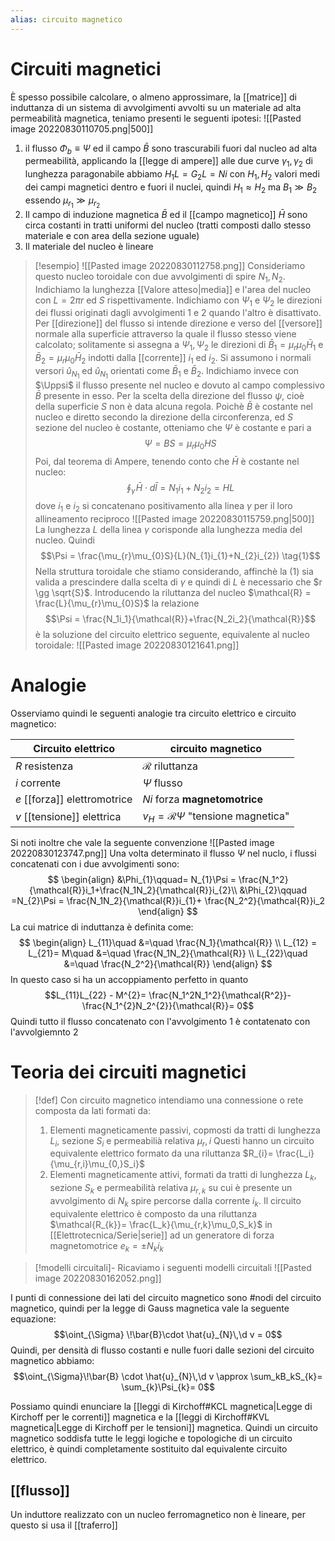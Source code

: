```yaml
---
alias: circuito magnetico
---
```

# Circuiti magnetici
È spesso possibile calcolare, o almeno approssimare, la [[matrice]] di induttanza di un sistema di avvolgimenti avvolti su un materiale ad alta permeabilità magnetica, teniamo presenti le seguenti ipotesi:
![[Pasted image 20220830110705.png|500]]
1. il flusso $\Phi_{b} \equiv \Psi$ ed il campo $\bar{B}$ sono trascurabili fuori dal nucleo ad alta permeabilità, applicando la [[legge di ampere]] alle due curve $\gamma_1,\gamma_2$ di lunghezza paragonabile abbiamo $H_{1}L = G_{2}L = Ni$ con $H_1,H_2$ valori medi dei campi magnetici dentro e fuori il nuclei, quindi $H_{1}\approx H_{2}$ ma $B_{1} \gg B_{2}$ essendo $\mu_{r_{1}} \gg \mu_{r_{2}}$
2. Il campo di induzione magnetica $\bar B$ ed il [[campo magnetico]] $\bar{H}$ sono circa costanti in tratti uniformi del nucleo (tratti composti dallo stesso materiale e con area della sezione uguale)
3. Il materiale del nucleo è lineare


>[!esempio]
>![[Pasted image 20220830112758.png]]
>Consideriamo questo nucleo toroidale con due avvolgimenti di spire $N_1,N_2$. 
>Indichiamo la lunghezza [[Valore atteso|media]] e l'area del nucleo con $L = 2\pi r$ ed $S$ rispettivamente.
>Indichiamo con $\Psi_{1}$ e $\Psi_{2}$ le direzioni dei flussi originati dagli avvolgimenti 1 e 2 quando l'altro è disattivato.
>Per [[direzione]] del flusso si intende direzione e verso del [[versore]] normale alla superficie attraverso la quale il flusso stesso viene calcolato; solitamente si assegna a $\Psi_1,\Psi_2$ le direzioni di $\bar{B}_{1}= \mu_{r}\mu_{0}\bar{H}_1$ e $\bar{B}_{2}= \mu_{r}\mu_0\bar{H}_2$ indotti dalla [[corrente]] $i_1$ ed $i_2$. Si assumono i normali versori $\hat{u}_{N_{1}}$ ed $\hat{u}_{N_1}$ orientati come $\bar{B}_1$ e $\bar{B}_2$.
>Indichiamo invece con $\Uppsi$ il flusso presente nel nucleo e dovuto al campo complessivo $\bar{B}$ presente in esso. Per la scelta della direzione del flusso $\psi$, cioè della superficie $S$ non è data alcuna regola.
>Poichè $\bar{B}$ è costante nel nucleo e diretto secondo la direzione della circonferenza, ed $S$ sezione del nucleo è costante, otteniamo che $\Psi$ è costante e pari a
>$$\Psi = BS = \mu_r\mu_0HS$$
>Poi, dal teorema di Ampere, tenendo conto che $\bar{H}$ è costante nel nucleo:
>$$\oint_{\gamma}\!\bar{H} \cdot d\bar{l} = N_1i_{1}+ N_2i_{2}= HL$$
>dove $i_1$ e $i_2$ si concatenano positivamento alla linea $\gamma$ per il loro allineamento reciproco ![[Pasted image 20220830115759.png|500]]
>La lunghezza $L$ della linea $\gamma$ corisponde alla lunghezza media del nucleo.
>Quindi
>$$\Psi = \frac{\mu_{r}\mu_{0}S}{L}(N_{1}i_{1}+N_{2}i_{2}) \tag{1}$$
>Nella struttura toroidale che stiamo considerando, affinchè la $(1)$ sia valida a prescindere dalla scelta di $\gamma$ e quindi di $L$ è necessario che $r \gg \sqrt{S}$.
>Introducendo la riluttanza del nucleo $\mathcal{R} = \frac{L}{\mu_{r}\mu_{0}S}$ la relazione 
>$$\Psi = \frac{N_1i_1}{\mathcal{R}}+\frac{N_2i_2}{\mathcal{R}}$$
>è la soluzione del circuito elettrico seguente, equivalente al nucleo toroidale:
>![[Pasted image 20220830121641.png]]

# Analogie
Osserviamo quindi le seguenti analogie tra circuito elettrico e circuito magnetico:

Circuito elettrico | circuito magnetico
---|---
$R$ resistenza|$\mathcal{R}$ riluttanza
$i$ corrente | $\Psi$ flusso
$e$ [[forza]] elettromotrice | $Ni$ forza **magnetomotrice**
$v$ [[tensione]] elettrica| $v_{H}= \mathcal{R}\Psi$ "tensione magnetica"

Si noti inoltre che vale la seguente convenzione
![[Pasted image 20220830123747.png]]
Una volta determinato il flusso $\Psi$ nel nuclo, i flussi concatenati con i due avvolgimenti sono:
$$
\begin{align}
&\Phi_{1}\qquad= N_{1}\Psi = \frac{N_1^2}{\mathcal{R}}i_1+\frac{N_1N_2}{\mathcal{R}}i_{2}\\
&\Phi_{2}\qquad =N_{2}\Psi = \frac{N_1N_2}{\mathcal{R}}i_{1}+ \frac{N_2^2}{\mathcal{R}}i_2
\end{align}
$$
La cui matrice di induttanza è definita come:
$$
\begin{align}
L_{11}\quad &=\quad \frac{N_1}{\mathcal{R}} \\
L_{12} = L_{21}= M\quad &=\quad \frac{N_1N_2}{\mathcal{R}} \\
L_{22}\quad &=\quad \frac{N_2^2}{\mathcal{R}}
\end{align}
$$
In questo caso si ha un accoppiamento perfetto in quanto
$$L_{11}L_{22} - M^{2}= \frac{N_1^2N_1^2}{\mathcal{R^2}}-\frac{N_1^{2}N_2^{2}}{\mathcal{R}}= 0$$
Quindi tutto il flusso concatenato con l'avvolgimento 1 è contatenato con l'avvolgiemnto 2

# Teoria dei circuiti magnetici

>[!def]
>Con circuito magnetico intendiamo una connessione o rete composta da lati formati da:
>1. Elementi magneticamente passivi, copmosti da tratti di lunghezza $L_i$, sezione $S_i$ e permeabilià relativa $\mu_r,i$ Questi hanno un circuito equivalente elettrico formato da una riluttanza $R_{i}= \frac{L_i}{\mu_{r,i}\mu_{0,}S_i}$
>2. Elementi magneticamente attivi, formati da tratti di lunghezza $L_k$, sezione $S_k$ e permeabilità relativa $\mu_{r,k}$ su cui è presente un avvolgimento di $N_k$ spire percorse dalla corrente $i_k$. Il circuito equivalente elettrico è composto da una riluttanza $\mathcal{R_{k}}= \frac{L_k}{\mu_{r,k}\mu_0,S_k}$ in [[Elettrotecnica/Serie|serie]] ad un generatore di forza magnetomotrice $e_{k}= \pm N_{k}i_k$ 

>[!modelli circuitali]-
>Ricaviamo i seguenti modelli circuitali
>![[Pasted image 20220830162052.png]]

I punti di connessione dei lati del circuito magnetico sono #nodi del circuito magnetico, quindi per la legge di Gauss magnetica vale la seguente equazione:
$$\oint_{\Sigma} \!\bar{B}\cdot \hat{u}_{N}\,\d v = 0$$
Quindi, per densità di flusso costanti e nulle fuori dalle sezioni del circuito magnetico abbiamo:
$$\oint_{\Sigma}\!\bar{B} \cdot \hat{u}_{N}\,\d v \approx \sum_kB_kS_{k}= \sum_{k}\Psi_{k}= 0$$

Possiamo quindi enunciare la [[leggi di Kirchoff#KCL magnetica|Legge di Kirchoff per le correnti]] magnetica e la [[leggi di Kirchoff#KVL magnetica|Legge di Kirchoff per le tensioni]] magnetica.
Quindi un circuito magnetico soddisfa tutte le leggi logiche e topologiche di un circuito elettrico, è quindi completamente sostituito dal equivalente circuito elettrico.

## [[flusso]]

Un induttore realizzato con un nucleo ferromagnetico non è lineare, per questo si usa il [[traferro]]

